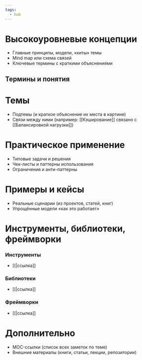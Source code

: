 ```yaml
---
tags:
  - hub
---
```

# Высокоуровневые концепции
- Главные принципы, модели, «киты» темы
- Mind map или схема связей
- Ключевые термины с краткими объяснениями
## Термины и понятия 


# Темы
- Подтемы (и краткое объяснение их места в картине)
- Связи между ними (например: [[Кэширование]] связано с [[Балансировкой нагрузки]])
# Практическое применение
- Типовые задачи и решения
- Чек-листы и паттерны использования
- Ограничения и анти-паттерны

# Примеры и кейсы
- Реальные сценарии (из проектов, статей, книг)
- Упрощённые модели «как это работает»

# Инструменты, библиотеки, фреймворки
### Инструменты
-  [[|ссылка]]
### Библиотеки
-  [[|ссылка]]
### Фреймворки
-  [[|ссылка]]
# Дополнительно
- MOC-ссылки (список всех заметок по теме)
- Внешние материалы (книги, статьи, лекции, репозитории)